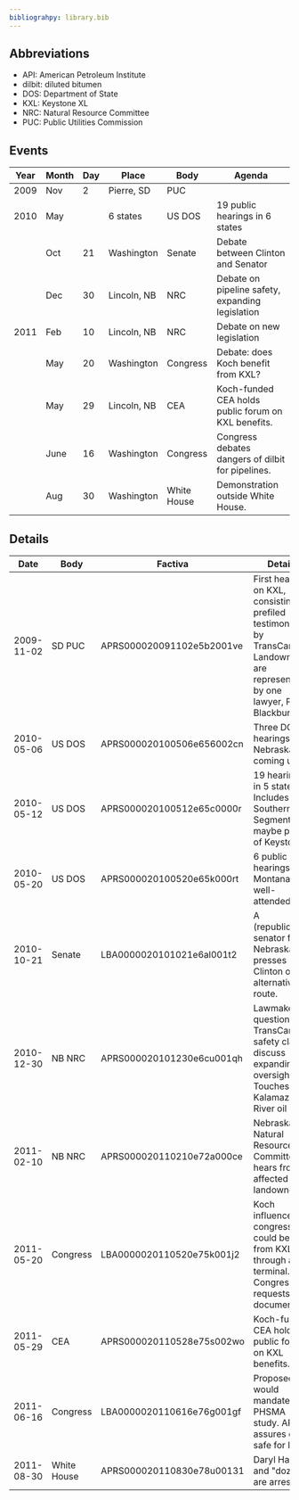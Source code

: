 ```yaml
---
bibliograhpy: library.bib
---
```


## Abbreviations

* API: American Petroleum Institute
* dilbit: diluted bitumen
* DOS: Department of State
* KXL: Keystone XL
* NRC: Natural Resource Committee
* PUC: Public Utilities Commission

## Events

Year    | Month | Day   | Place         | Body          | Agenda
---     | ---   | ---   | ---           | ---           | ---
2009    | Nov   | 2     | Pierre, SD    | PUC           | 
2010    | May   |       | 6 states      | US DOS        | 19 public hearings in 6 states
</br>   | Oct   | 21    | Washington    | Senate        | Debate between Clinton and Senator
</br>   | Dec   | 30    | Lincoln, NB   | NRC           | Debate on pipeline safety, expanding legislation
2011    | Feb   | 10    | Lincoln, NB   | NRC           | Debate on new legislation
</br>   | May   | 20    | Washington    | Congress      | Debate: does Koch benefit from KXL?
</br>   | May   | 29    | Lincoln, NB   | CEA           | Koch-funded CEA holds public forum on KXL benefits.
</br>   | June  | 16    | Washington    | Congress      | Congress debates dangers of dilbit for pipelines.
</br>   | Aug   | 30    | Washington    | White House   | Demonstration outside White House.

## Details

Date        | Body          | Factiva                   | Details
---         | ---           | ------                    | ------------------
2009-11-02  | SD PUC        | APRS000020091102e5b2001ve | First hearing on KXL, consisting of prefiled testimonies by TransCanada. Landowners are represented by one lawyer, Paul Blackburn.
2010-05-06  | US DOS        | APRS000020100506e656002cn | Three DOS hearings in Nebraska coming up.
2010-05-12  | US DOS        | APRS000020100512e65c0000r | 19 hearings in 5 states. Includes Southern Segment and maybe parts of Keystone?
2010-05-20  | US DOS        | APRS000020100520e65k000rt | 6 public hearings in Montana, not well-attended.
2010-10-21  | Senate        | LBA0000020101021e6al001t2 | A (republican) senator from Nebraska presses Clinton on alternative route. 
2010-12-30  | NB NRC        | APRS000020101230e6cu001qh | Lawmakers question TransCanada safety claims, discuss expanding oversight. Touches on Kalamazoo River oil spill.
2011-02-10  | NB NRC        | APRS000020110210e72a000ce | Nebraska Natural Resource Committee hears from affected landowners.
2011-05-20  | Congress      | LBA0000020110520e75k001j2 | Koch influences congress and could benefit from KXL through an oil terminal. Congress requests document.
2011-05-29  | CEA           | APRS000020110528e75s002wo | Koch-funded CEA holds public forum on KXL benefits.
2011-06-16  | Congress      | LBA0000020110616e76g001gf | Proposed law would mandate PHSMA study. API assures dilbit safe for lines.
2011-08-30  | White House   | APRS000020110830e78u00131 | Daryl Hannah and "dozenz" are arrested.